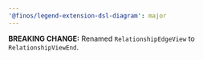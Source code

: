 ```yaml
---
'@finos/legend-extension-dsl-diagram': major
---
```


**BREAKING CHANGE:** Renamed `RelationshipEdgeView` to `RelationshipViewEnd`.
